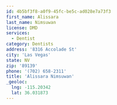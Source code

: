 ```yaml
---
id: 4b5bf3f8-a0f9-45fc-be5c-ad028e7a73f3
first_name: Alissara
last_name: Nimsuwan
license: DMD
services:
  - Dentist
category: Dentists
address: '8316 Accolade St'
city: 'Las Vegas'
state: NV
zip: '89139'
phone: '(702) 658-2311'
title: 'Alissara Nimsuwan'
_geoloc:
  lng: -115.20342
  lat: 36.031873
---
```

